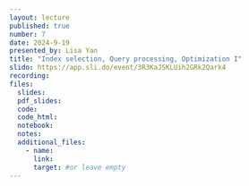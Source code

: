 ```yaml
---
layout: lecture
published: true
number: 7
date: 2024-9-19
presented_by: Lisa Yan
title: "Index selection, Query processing, Optimization I"
slido: https://app.sli.do/event/3R3KaJSKLUih2GRk2Qark4
recording:
files:
  slides:
  pdf_slides:
  code:
  code_html:
  notebook:
  notes:
  additional_files:
    - name:
      link:
      target: #or leave empty
---
```

